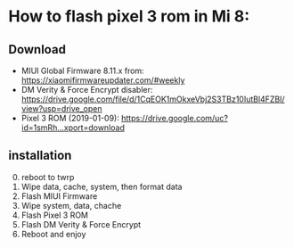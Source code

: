 # How to flash pixel 3 rom in Mi 8:

## Download
- MIUI Global Firmware 8.11.x from: 
https://xiaomifirmwareupdater.com/#weekly
- DM Verity & Force Encrypt disabler: https://drive.google.com/file/d/1CqEOK1mOkxeVbj2S3TBz10IutBl4FZBI/view?usp=drive_open
- Pixel 3 ROM (2019-01-09): 
https://drive.google.com/uc?id=1smRh...xport=download

## installation
0. reboot to twrp
1. Wipe data, cache, system, then format data
2. Flash MIUI Firmware
3. Wipe system, data, chache
4. Flash Pixel 3 ROM
5. Flash DM Verity & Force Encrypt
6. Reboot and enjoy

